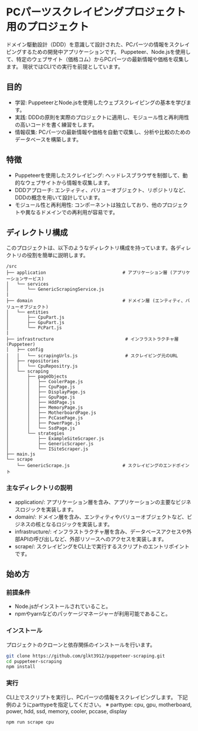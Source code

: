 # PCパーツスクレイピングプロジェクト用のプロジェクト

ドメイン駆動設計（DDD）を意識して設計された、PCパーツの情報をスクレイピングするための開発中アプリケーションです。
Puppeteer、Node.jsを使用して、特定のウェブサイト（価格コム）からPCパーツの最新情報や価格を収集します。
現状ではCLIでの実行を前提としています。

## 目的

- 学習: PuppeteerとNode.jsを使用したウェブスクレイピングの基本を学びます。
- 実践: DDDの原則を実際のプロジェクトに適用し、モジュール性と再利用性の高いコードを書く練習をします。
- 情報収集: PCパーツの最新情報や価格を自動で収集し、分析や比較のためのデータベースを構築します。

## 特徴

- Puppeteerを使用したスクレイピング: ヘッドレスブラウザを制御して、動的なウェブサイトから情報を収集します。
- DDDアプローチ: エンティティ、バリューオブジェクト、リポジトリなど、DDDの概念を用いて設計しています。
- モジュール性と再利用性: コンポーネントは独立しており、他のプロジェクトや異なるドメインでの再利用が容易です。

## ディレクトリ構成

このプロジェクトは、以下のようなディレクトリ構成を持っています。各ディレクトリの役割を簡単に説明します。

```
/src
├── application                             # アプリケーション層 (アプリケーションサービス)
│   └── services
│       └── GenericScrapingService.js
|
├── domain                                  # ドメイン層 (エンティティ、バリューオブジェクト)
│   └── entities
│       ├── CpuPart.js
│       ├── GpuPart.js
│       └── PcPart.js
|
├── infrastructure                           # インフラストラクチャ層 (Puppeteer)
│   ├── config
│   │   └── scrapingUrls.js                  # スクレイピング元のURL
│   ├── repositories
│   │   └── CpuRepositry.js
│   └── scraping
│       ├── pageObjects
│       │   ├── CoolerPage.js
│       │   ├── CpuPage.js
│       │   ├── DisplayPage.js
│       │   ├── GpuPage.js
│       │   ├── HddPage.js
│       │   ├── MemoryPage.js
│       │   ├── MotherboardPage.js
│       │   ├── PcCasePage.js
│       │   ├── PowerPage.js
│       │   └── SsdPage.js
│       └── strategies
│           ├── ExampleSiteScraper.js
│           ├── GenericScraper.js
│           └── ISiteScraper.js
├── main.js
└── scrape
    └── GenericScrape.js                    # スクレイピングのエンドポイント

```

### 主なディレクトリの説明

- application/: アプリケーション層を含み、アプリケーションの主要なビジネスロジックを実装します。
- domain/: ドメイン層を含み、エンティティやバリューオブジェクトなど、ビジネスの核となるロジックを実装します。
- infrastructure/: インフラストラクチャ層を含み、データベースアクセスや外部APIの呼び出しなど、外部リソースへのアクセスを実装します。
- scrape/: スクレイピングをCLI上で実行するスクリプトのエントリポイントです。

## 始め方

### 前提条件

- Node.jsがインストールされていること。
- npmやyarnなどのパッケージマネージャーが利用可能であること。

### インストール

プロジェクトのクローンと依存関係のインストールを行います。

```bash
git clone https://github.com/glkt3912/puppeteer-scraping.git
cd puppeteer-scraping
npm install
```

### 実行

CLI上でスクリプトを実行し、PCパーツの情報をスクレイピングします。
下記例のようにparttypeを指定してください。
※ parttype: cpu, gpu, motherboard, power, hdd, ssd, memory, cooler, pccase, display

```bash
npm run scrape cpu
```
